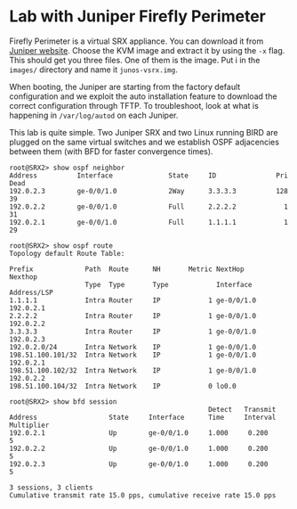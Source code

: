 Lab with Juniper Firefly Perimeter
==================================

Firefly Perimeter is a virtual SRX appliance. You can download it from
[Juniper website][]. Choose the KVM image and extract it by using the
`-x` flag. This should get you three files. One of them is the
image. Put i in the `images/` directory and name it `junos-vsrx.img`.

[Juniper website]: http://www.juniper.net/us/en/products-services/security/firefly-perimeter/#evaluation

When booting, the Juniper are starting from the factory default
configuration and we exploit the auto installation feature to download
the correct configuration through TFTP. To troubleshoot, look at what
is happening in `/var/log/autod` on each Juniper.

This lab is quite simple. Two Juniper SRX and two Linux running BIRD
are plugged on the same virtual switches and we establish OSPF
adjacencies between them (with BFD for faster convergence times).

    root@SRX2> show ospf neighbor    
    Address          Interface              State     ID               Pri  Dead
    192.0.2.3        ge-0/0/1.0             2Way      3.3.3.3          128    39
    192.0.2.2        ge-0/0/1.0             Full      2.2.2.2            1    31
    192.0.2.1        ge-0/0/1.0             Full      1.1.1.1            1    29
    
    root@SRX2> show ospf route       
    Topology default Route Table:
    
    Prefix             Path  Route      NH       Metric NextHop       Nexthop      
                       Type  Type       Type            Interface     Address/LSP
    1.1.1.1            Intra Router     IP            1 ge-0/0/1.0    192.0.2.1
    2.2.2.2            Intra Router     IP            1 ge-0/0/1.0    192.0.2.2
    3.3.3.3            Intra Router     IP            1 ge-0/0/1.0    192.0.2.3
    192.0.2.0/24       Intra Network    IP            1 ge-0/0/1.0
    198.51.100.101/32  Intra Network    IP            1 ge-0/0/1.0    192.0.2.1
    198.51.100.102/32  Intra Network    IP            1 ge-0/0/1.0    192.0.2.2
    198.51.100.104/32  Intra Network    IP            0 lo0.0
    
    root@SRX2> show bfd session      
                                                      Detect   Transmit
    Address                  State     Interface      Time     Interval  Multiplier
    192.0.2.1                Up        ge-0/0/1.0     1.000     0.200        5   
    192.0.2.2                Up        ge-0/0/1.0     1.000     0.200        5   
    192.0.2.3                Up        ge-0/0/1.0     1.000     0.200        5   
    
    3 sessions, 3 clients
    Cumulative transmit rate 15.0 pps, cumulative receive rate 15.0 pps
